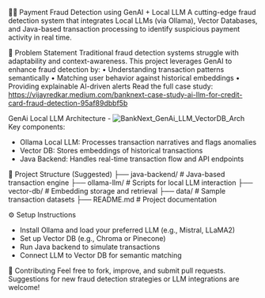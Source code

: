 🕵️‍♂️ Payment Fraud Detection using GenAI + Local LLM
A cutting-edge fraud detection system that integrates Local LLMs (via Ollama), Vector Databases, and Java-based transaction processing to identify suspicious payment activity in real time.

🎯 Problem Statement
Traditional fraud detection systems struggle with adaptability and context-awareness. This project leverages GenAI to enhance fraud detection by:
• 	Understanding transaction patterns semantically
• 	Matching user behavior against historical embeddings
• 	Providing explainable AI-driven alerts
Read the full case study: https://vijayredkar.medium.com/banknext-case-study-ai-llm-for-credit-card-fraud-detection-95af89dbbf5b

GenAi Local LLM Architecture -
   ![BankNext_GenAi_LLM_VectorDB_Arch](https://github.com/vijayredkar/GenAi-Local-LLM-Payment-Fraud-Detect/assets/25388646/7c98391b-7d59-4e8b-b96a-8e6cbf137125)
Key components:
- Ollama Local LLM: Processes transaction narratives and flags anomalies
- Vector DB: Stores embeddings of historical transactions
- Java Backend: Handles real-time transaction flow and API endpoints

📁 Project Structure (Suggested)
├── java-backend/               # Java-based transaction engine
├── ollama-llm/                 # Scripts for local LLM interaction
├── vector-db/                  # Embedding storage and retrieval
├── data/                       # Sample transaction datasets
├── README.md                   # Project documentation



⚙️ Setup Instructions
- Install Ollama and load your preferred LLM (e.g., Mistral, LLaMA2)
- Set up Vector DB (e.g., Chroma or Pinecone)
- Run Java backend to simulate transactions
- Connect LLM to Vector DB for semantic matching


🤝 Contributing
Feel free to fork, improve, and submit pull requests. Suggestions for new fraud detection strategies or LLM integrations are welcome!



